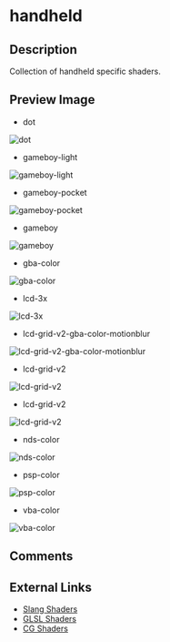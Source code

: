 # handheld

## Description
Collection of handheld specific shaders.

## Preview Image
* dot

![dot](images/handheld/dot.png)

* gameboy-light

![gameboy-light](images/handheld/gameboy-light.png)

* gameboy-pocket

![gameboy-pocket](images/handheld/gameboy-pocket.png)

* gameboy

![gameboy](images/handheld/gameboy.png)

* gba-color

![gba-color](images/handheld/gba-color.png)

* lcd-3x

![lcd-3x](images/handheld/lcd-3x.png)

* lcd-grid-v2-gba-color-motionblur

![lcd-grid-v2-gba-color-motionblur](images/handheld/lcd-grid-v2-gba-color-motionblur.png)

* lcd-grid-v2

![lcd-grid-v2](images/handheld/lcd-grid-v2.png)

* lcd-grid-v2

![lcd-grid-v2](images/handheld/lcd-grid-v2.png)

* nds-color

![nds-color](images/handheld/nds-color.png)

* psp-color

![psp-color](images/handheld/psp-color.png)

* vba-color

![vba-color](images/handheld/vba-color.png)


## Comments

## External Links

* [Slang Shaders](https://github.com/libretro/slang-shaders)
* [GLSL Shaders](https://github.com/libretro/glsl-shaders)  
* [CG Shaders](https://github.com/libretro/common-shaders)

